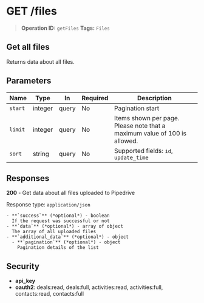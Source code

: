 # GET /files

> **Operation ID:** `getFiles`
> **Tags:** `Files`

## Get all files

Returns data about all files.

## Parameters

| Name | Type | In | Required | Description |
|------|------|-------|----------|-------------|
| `start` | integer | query | No | Pagination start |
| `limit` | integer | query | No | Items shown per page. Please note that a maximum value of 100 is allowed. |
| `sort` | string | query | No | Supported fields: `id`, `update_time` |

## Responses

**200** - Get data about all files uploaded to Pipedrive

Response type: `application/json`

```
- **`success`** (*optional*) - boolean
  If the request was successful or not
- **`data`** (*optional*) - array of object
  The array of all uploaded files
- **`additional_data`** (*optional*) - object
  - **`pagination`** (*optional*) - object
    Pagination details of the list

```


## Security

- **api_key**
- **oauth2**: deals:read, deals:full, activities:read, activities:full, contacts:read, contacts:full